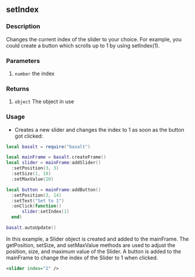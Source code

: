 ## setIndex

### Description

Changes the current index of the slider to your choice. For example, you could create a button which scrolls up to 1 by using setIndex(1).

### Parameters

1. `number` the index

### Returns

1. `object` The object in use

### Usage

* Creates a new slider and changes the index to 1 as soon as the button got clicked:

```lua
local basalt = require("basalt")

local mainFrame = basalt.createFrame()
local slider = mainFrame:addSlider()
  :setPosition(3, 3)
  :setSize(1, 10)
  :setMaxValue(20)

local button = mainFrame:addButton()
  :setPosition(3, 14)
  :setText("Set to 1")
  :onClick(function()
      slider:setIndex(1)
  end)

basalt.autoUpdate()
```

In this example, a Slider object is created and added to the mainFrame. The getPosition, setSize, and setMaxValue methods are used to adjust the position, size, and maximum value of the Slider. A button is added to the mainFrame to change the index of the Slider to 1 when clicked.

```xml
<slider index="2" />
```
